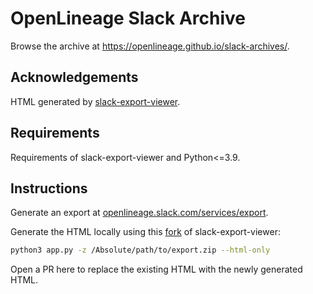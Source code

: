 # OpenLineage Slack Archive

Browse the archive at https://openlineage.github.io/slack-archives/.

## Acknowledgements

HTML generated by [slack-export-viewer](https://github.com/hfaran/slack-export-viewer).

## Requirements

Requirements of slack-export-viewer and Python<=3.9.

## Instructions

Generate an export at [openlineage.slack.com/services/export](https://openlineage.slack.com/services/export).

Generate the HTML locally using this [fork](https://github.com/merobi-hub/slack-export-viewer/tree/html/add-output) of slack-export-viewer:

```sh
python3 app.py -z /Absolute/path/to/export.zip --html-only
```

Open a PR here to replace the existing HTML with the newly generated HTML.